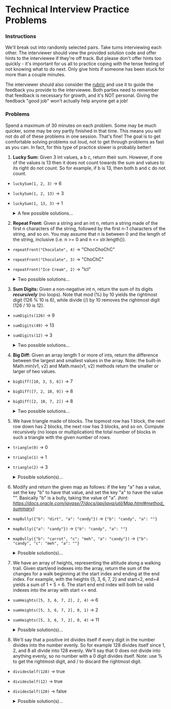 # Technical Interview Practice Problems

### Instructions
We'll break out into randomly selected pairs.
Take turns interviewing each other.
The interviewer should view the provided solution code and offer hints to the interviewee if they're off track.
But please don't offer hints too quickly - it's important for us all to practice coping with the tense feeling of not knowing what to do next.
Only give hints if someone has been stuck for more than a couple minutes.

The interviewer should also consider the [rubric](https://docs.google.com/document/d/1LfwKyCY2K6VI7fuiFyz7FIDAJdDtuBuYTGlYZtzl_q0/edit?usp=sharing)
and use it to guide the feedback you provide to the interviewee.
Both parties need to remember that feedback is necessary for growth, and it's NOT personal.
Giving the feedback "good job" won't actually help anyone get a job!

### Problems
Spend a maximum of 30 minutes on each problem.
Some may be much quicker, some may be ony partly finished in that time.
This means you will not do _all_ of these problems in one session.
That's fine!
The goal is to get comfortable solving problems out loud, not to get through problems as fast as you can.
In fact, for this type of practice slower is probably better!

1. **Lucky Sum:** Given 3 int values, a b c, return their sum. However, if one of the values is 13 then it does not count towards the sum and values to its right do not count. So for example, if b is 13, then both b and c do not count.
  - `luckySum(1, 2, 3)` -> 6
  - `luckySum(1, 2, 13)` -> 3
  - `luckySum(1, 13, 3)` -> 1

	<details><summary>A few possible solutions...</summary>

	```java
	public int luckySum(int a, int b, int c) {
		if (a == 13) {
			return 0;
		} else if (b == 13) {
			return a;
		} else if (c == 13) {
			return a + b;
		} else {
			return a + b + c;
		}
	}

    // A loopy version...
	public int luckySum2(int a, int b, int c) {
        int sum = 0;
        for (int x : new int[]{a, b, c}) {
            if (x == 13) break;
            sum += x;
        }
        return sum;
    }

    // This is terribly hard to read, but one-liners are fun!
	public int luckySum3(int a, int b, int c) {
        return (a == 13) ? 0 : ((b == 13) ? a : (c == 13) ? a + b : a + b + c);
	}
	```
    </details>

2. **Repeat Front:** Given a string and an int n, return a string made of the first n characters of the string, followed by the first n-1 characters of the string, and so on. You may assume that n is between 0 and the length of the string, inclusive (i.e. n >= 0 and n <= str.length()).
  - `repeatFront("Chocolate", 4)` -> "ChocChoChC"
  - `repeatFront("Chocolate", 3)` -> "ChoChC"
  - `repeatFront("Ice Cream", 2)` -> "IcI"

	<details><summary>Two possible solutions...</summary>

	```java
    // StringBuilder append version...
	public String repeatFront(String str, int n) {
		StringBuilder sb = new StringBuilder();
		for (int i = n; i >= 1; i--) {
			sb.append(str.substring(0, i));
		}
		return sb.toString();
	}

    // String concatenation version (less memory efficient)...
	public String repeatFront2(String str, int n) {
        String output = "";
        for (int i = n; i >= 1; i--) {
            output += str.substring(0, i);
        }
        return output;
	}
	```
    </details>

3. **Sum Digits:** Given a non-negative int n, return the sum of its digits _**recursively**_ (no loops). Note that mod (%) by 10 yields the rightmost digit (126 % 10 is 6), while divide (/) by 10 removes the rightmost digit (126 / 10 is 12).

  - `sumDigits(126)` -> 9
  - `sumDigits(49)` -> 13
  - `sumDigits(12)` -> 3

	<details><summary>Two possible solutions...</summary>

	```java
	public int sumDigits(int n) {
		int rightmostDigit = n % 10;
		int leftDigits = n / 10;
		if (leftDigits == 0) {
			return rightmostDigit; // base case
		} else {
			return rightmostDigit + sumDigits(leftDigits);
		}
	}

    // And an obnoxious one-line version...
	public int sumDigits2(int n) {
        return (n / 10 == 0) ? n % 10 : n % 10 + sumDigits(n / 10);
	}
	```
    </details>

4. **Big Diff:** Given an array length 1 or more of ints, return the difference between the largest and smallest values in the array. Note: the built-in Math.min(v1, v2) and Math.max(v1, v2) methods return the smaller or larger of two values.
  - `bigDiff([10, 3, 5, 6])` -> 7
  - `bigDiff([7, 2, 10, 9])` -> 8
  - `bigDiff([2, 10, 7, 2])` -> 8

	<details><summary>Two possible solutions...</summary>

	```java
    public int bigDiff(int[] nums) {
        int largest = nums[0];
        int smallest = nums[0];
        for (int i = 1; i < nums.length; i++) {
            largest = Math.max(largest, nums[i]);
            smallest = Math.min(smallest, nums[i]);
        }
        return largest - smallest;
    }

    // Alternate version...
	public int bigDiff2(int[] nums) {
		int largest = Integer.MIN_VALUE;
		int smallest = Integer.MAX_VALUE;
		for (int num : nums) {
			largest = Math.max(largest, num);
			smallest = Math.min(smallest, num);
		}
		return largest - smallest;
	}

	```
    </details>
    
5. We have triangle made of blocks. The topmost row has 1 block, the next row down has 2 blocks, the next row has 3 blocks, and so on. Compute recursively (no loops or multiplication) the total number of blocks in such a triangle with the given number of rows.
  - `triangle(0)` -> 0
  - `triangle(1)` -> 1
  - `triangle(2)` -> 3

	<details><summary>Possible solution(s)...</summary>

    ```java
    public int triangle(int rows) {
        if (rows <= 1) {
            return rows; // base case
        } else {
            // get the # of blocks before the current row with a recursive call
            // then add "rows" b/c that's how many blocks are in the current row
            return triangle(rows - 1) + rows;
        }
    }

    public int triangle2(int rows) {
        return (rows <= 1) ? rows : rows + triangle(rows - 1);
    }

    // Iterative (non-recursive) version
    public int triangle3(int rows) {
        int blocks = 0;
        while (rows > 0) {
            blocks += rows;
            rows--;
        }
        return blocks;
    }
    ```
  </details>

6. Modify and return the given map as follows: if the key "a" has a value, set the key "b" to have that value, and set the key "a" to have the value "". Basically "b" is a bully, taking the value of "a". *(hint: https://docs.oracle.com/javase/7/docs/api/java/util/Map.html#method_summary)*
  - `mapBully({"b": "dirt", "a": "candy"})` -> `{"b": "candy", "a": ""}`
  - `mapBully({"a": "candy"})` -> `{"b": "candy", "a": ""}`
  - `mapBully({"b": "carrot", "c": "meh", "a": "candy"})` -> `{"b": "candy", "c": "meh", "a": ""}`

	<details><summary>Possible solution(s)...</summary>

	```java
	public Map<String, String> mapBully(Map<String, String> map) {
		if (map.containsKey("a")) {
			map.put("b", map.get("a")); // put a's value in b
			map.put("a", "");			// put "" in a
		}
		return map;
	}
	```
  </details>

7. We have an array of heights, representing the altitude along a walking trail. Given start/end indexes into the array, return the sum of the changes for a walk beginning at the start index and ending at the end index. For example, with the heights {5, 3, 6, 7, 2} and start=2, end=4 yields a sum of 1 + 5 = 6. The start end end index will both be valid indexes into the array with start <= end.
  - `sumHeights([5, 3, 6, 7, 2], 2, 4)` -> 6
  - `sumHeights([5, 3, 6, 7, 2], 0, 1)` -> 2
  - `sumHeights([5, 3, 6, 7, 2], 0, 4)` -> 11

	<details><summary>Possible solution(s)...</summary>

	```java
	public int sumHeights(int[] heights, int start, int end) {
		int sum = 0;
		for (int i = start + 1; i <= end; i++) {
			// compare each height to the previous height
			// use abs() because we only care about magnitude, not direction
			sum += Math.abs(heights[i] - heights[i - 1]);
		}
		return sum;
	}
	```
  </details>

8. We'll say that a positive int divides itself if every digit in the number divides into the number evenly. So for example 128 divides itself since 1, 2, and 8 all divide into 128 evenly. We'll say that 0 does not divide into anything evenly, so no number with a 0 digit divides itself. Note: use % to get the rightmost digit, and / to discard the rightmost digit.
  - `dividesSelf(128)` -> true
  - `dividesSelf(12)` -> true
  - `dividesSelf(120)` -> false

	<details><summary>Possible solution(s)...</summary>

	```java
	public boolean dividesSelf(int n) {
		int temp = n;
		while (temp > 0) {
			int rightmostDigit = temp % 10;
			if (rightmostDigit == 0 || n % rightmostDigit != 0) {
				// if the rightmost digit is zero,
				// or if the rightmost digit doesn't divide evenly into n
				return false;
			}
			// reduce the temp variable for the next loop iteration
			temp /= 10;
		}
		// if we made it here w/o returning false, then the result is true
		return true;
	}
	```
  </details>
